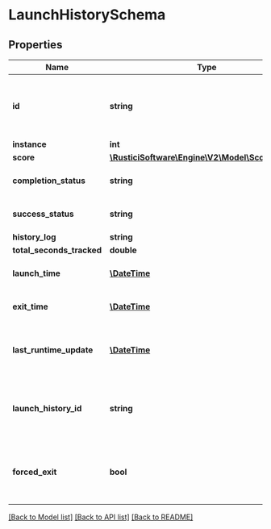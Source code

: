 # LaunchHistorySchema

## Properties
Name | Type | Description | Notes
------------ | ------------- | ------------- | -------------
**id** | **string** | Identifier for the registration associated with this record | [optional] 
**instance** | **int** |  | [optional] 
**score** | [**\RusticiSoftware\Engine\V2\Model\ScoreSchema**](ScoreSchema.md) |  | [optional] 
**completion_status** | **string** |  | [optional] [default to 'UNKNOWN']
**success_status** | **string** |  | [optional] [default to 'UNKNOWN']
**history_log** | **string** |  | [optional] 
**total_seconds_tracked** | **double** |  | [optional] 
**launch_time** | [**\DateTime**](\DateTime.md) | The time of the launch in UTC | [optional] 
**exit_time** | [**\DateTime**](\DateTime.md) | The time of the exit in UTC | [optional] 
**last_runtime_update** | [**\DateTime**](\DateTime.md) | The time of the last runtime update in UTC | [optional] 
**launch_history_id** | **string** | A unique identifier for this launch history record | [optional] 
**forced_exit** | **bool** | Was the previous exit forced due to a concurrent launch | [optional] 

[[Back to Model list]](../README.md#documentation-for-models) [[Back to API list]](../README.md#documentation-for-api-endpoints) [[Back to README]](../README.md)


